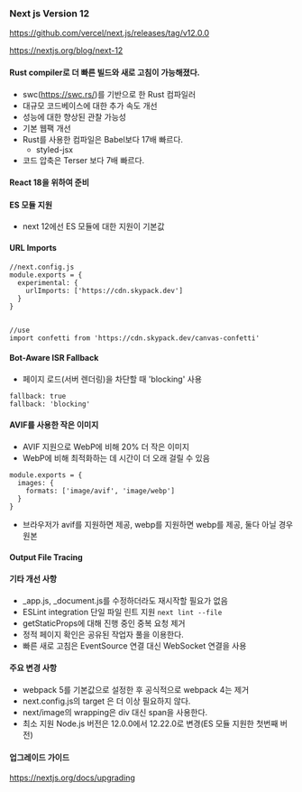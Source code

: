### Next js Version 12

https://github.com/vercel/next.js/releases/tag/v12.0.0

https://nextjs.org/blog/next-12

#### Rust compiler로 더 빠른 빌드와 새로 고침이 가능해졌다.
- swc(https://swc.rs/)를 기반으로 한 Rust 컴파일러
- 대규모 코드베이스에 대한 추가 속도 개선
- 성능에 대한 향상된 관찰 가능성
- 기본 웹팩 개선
- Rust를 사용한 컴파일은 Babel보다 17배 빠르다.
  - styled-jsx
- 코드 압축은 Terser 보다 7배 빠르다.

#### React 18을 위하여 준비
#### ES 모듈 지원
- next 12에선 ES 모듈에 대한 지원이 기본값

#### URL Imports
```
//next.config.js
module.exports = {
  experimental: {
    urlImports: ['https://cdn.skypack.dev']
  }
}


//use
import confetti from 'https://cdn.skypack.dev/canvas-confetti'
```

#### Bot-Aware ISR Fallback
- 페이지 로드(서버 렌더링)을 차단할 때 'blocking' 사용
```
fallback: true
fallback: 'blocking'
```

#### AVIF를 사용한 작은 이미지
- AVIF 지원으로 WebP에 비해 20% 더 작은 이미지
- WebP에 비해 최적화하는 데 시간이 더 오래 걸릴 수 있음
```
module.exports = {
  images: {
    formats: ['image/avif', 'image/webp']
  }
}
```
- 브라우저가 avif를 지원하면 제공, webp를 지원하면 webp를 제공, 둘다 아닐 경우 원본

#### Output File Tracing

#### 기타 개선 사항
- _app.js, _document.js를 수정하더라도 재시작할 필요가 없음
- ESLint integration 단일 파일 린트 지원 `next lint --file`
- getStaticProps에 대해 진행 중인 중복 요청 제거
- 정적 페이지 확인은 공유된 작업자 풀을 이용한다.
- 빠른 새로 고침은 EventSource 연결 대신 WebSocket 연결을 사용

#### 주요 변경 사항
- webpack 5를 기본값으로 설정한 후 공식적으로 webpack 4는 제거
- next.config.js의 target 은 더 이상 필요하지 않다.
- next/image의 wrapping은 div 대신 span을 사용한다.
- 최소 지원 Node.js 버전은 12.0.0에서 12.22.0로 변경(ES 모듈 지원한 첫번째 버전)


#### 업그레이드 가이드
https://nextjs.org/docs/upgrading